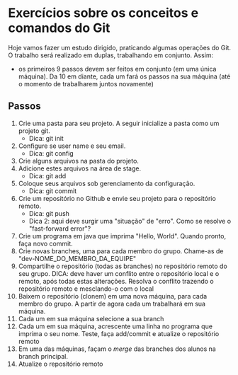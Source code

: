 # Exercícios sobre os conceitos e comandos do Git


Hoje vamos fazer um estudo dirigido, praticando algumas operações do Git. O trabalho será realizado em duplas, trabalhando em conjunto.
Assim:

* os primeiros 9 passos devem ser feitos em conjunto (em uma única máquina). Da 10 em diante, cada um fará os passos na sua máquina (até o momento de trabalharem juntos novamente)


## Passos
1. Crie uma pasta para seu projeto. A seguir inicialize a pasta como um projeto git.
   * Dica: git init
1. Configure se user name e seu email.
   * Dica: git config
1. Crie alguns arquivos na pasta do projeto.
1. Adicione estes arquivos na área de stage.
   * Dica: git add
1. Coloque seus arquivos sob gerenciamento da configuração.
   * Dica: git commit
1. Crie um repositório no Github e envie seu projeto para o repositório remoto.
   * Dica: git push
   * Dica 2: aqui deve surgir uma "situação" de "erro". Como se resolve o "fast-forward error"?
1. Crie um programa em java que imprima "Hello, World". Quando pronto, faça novo commit.
1. Crie novas branches, uma para cada membro do grupo. Chame-as de "dev-NOME_DO_MEMBRO_DA_EQUIPE"
1. Compartilhe o repositório (todas as branches) no repositório remoto do seu grupo. DICA: deve haver um conflito entre o repositório local e o remoto, após todas estas alterações. Resolva o conflito trazendo o repositório remoto e mesclando-o com o local
1. Baixem o repositório (clonem) em uma nova máquina, para cada membro do grupo. A partir de agora cada um trabalhará em sua máquina.
1. Cada um em sua máquina selecione a sua branch
1. Cada um em sua máquina, acrescente uma linha no programa que imprima o seu nome. Teste, faça add/commit e atualize o repositório remoto
1. Em uma das máquinas, façam o *merge* das branches dos alunos na branch principal. 
1. Atualize o repositório remoto
